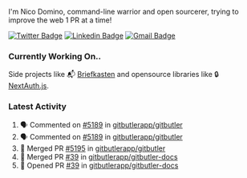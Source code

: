 
I'm Nico Domino, command-line warrior and open sourcerer, trying to improve the web 1 PR at a time!

[![Twitter Badge](https://img.shields.io/badge/-@ndom91-1ca0f1?style=flat-square&labelColor=1ca0f1&logo=twitter&logoColor=white&link=https://twitter.com/ndom91)](https://twitter.com/ndom91) [![Linkedin Badge](https://img.shields.io/badge/-ndom91-blue?style=flat-square&logo=Linkedin&logoColor=white&link=https://www.linkedin.com/in/ndom91/)](https://www.linkedin.com/in/ndom91/) [![Gmail Badge](https://img.shields.io/badge/-yo@ndo.dev-c14438?style=flat-square&logo=mail.ru&logoColor=white&link=mailto:yo@ndo.dev)](mailto:yo@ndo.dev)

### Currently Working On..

Side projects like 📬 [Briefkasten](https://briefkastenhq.com) and opensource libraries like 🔒 [NextAuth.js](https://github.com/nextauthjs/next-auth).

<!--START_SECTION_PROFILE_VIEWS:readme-info-->
<!--END_SECTION_PROFILE_VIEWS:readme-info-->

<!--START_SECTION_DAILY_COMMIT:readme-info-->
<!--END_SECTION_DAILY_COMMIT:readme-info-->

<!--START_SECTION_WEEKLY_COMMIT:readme-info-->
<!--END_SECTION_WEEKLY_COMMIT:readme-info-->

### Latest Activity

<!--START_SECTION:activity-->
1. 🗣 Commented on [#5189](https://github.com/gitbutlerapp/gitbutler/pull/5189#issuecomment-2421990014) in [gitbutlerapp/gitbutler](https://github.com/gitbutlerapp/gitbutler)
2. 🗣 Commented on [#5189](https://github.com/gitbutlerapp/gitbutler/pull/5189#issuecomment-2421982502) in [gitbutlerapp/gitbutler](https://github.com/gitbutlerapp/gitbutler)
3. 🎉 Merged PR [#5195](https://github.com/gitbutlerapp/gitbutler/pull/5195) in [gitbutlerapp/gitbutler](https://github.com/gitbutlerapp/gitbutler)
4. 🎉 Merged PR [#39](https://github.com/gitbutlerapp/gitbutler-docs/pull/39) in [gitbutlerapp/gitbutler-docs](https://github.com/gitbutlerapp/gitbutler-docs)
5. 💪 Opened PR [#39](https://github.com/gitbutlerapp/gitbutler-docs/pull/39) in [gitbutlerapp/gitbutler-docs](https://github.com/gitbutlerapp/gitbutler-docs)
<!--END_SECTION:activity-->
